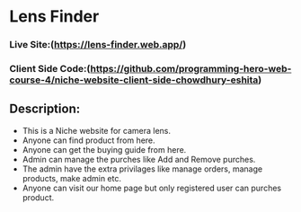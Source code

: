 # Lens Finder

### Live Site:(https://lens-finder.web.app/)

### Client Side Code:(https://github.com/programming-hero-web-course-4/niche-website-client-side-chowdhury-eshita)

## Description:
- This is a Niche website for camera lens.
- Anyone can find product from here.
- Anyone can get the buying guide from here.
- Admin can manage the purches like Add and Remove purches.
- The admin have the extra privilages like manage orders, manage products, make admin etc.
- Anyone can visit our home page but only registered user can purches product.